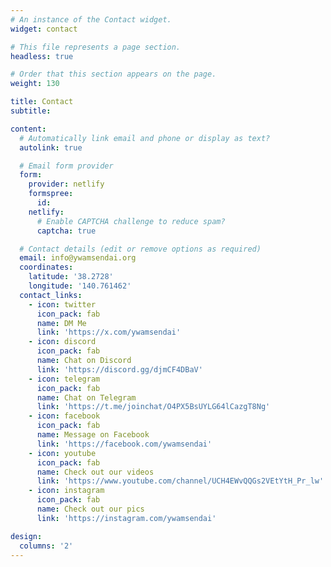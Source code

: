 ```yaml
---
# An instance of the Contact widget.
widget: contact

# This file represents a page section.
headless: true

# Order that this section appears on the page.
weight: 130

title: Contact
subtitle:

content:
  # Automatically link email and phone or display as text?
  autolink: true

  # Email form provider
  form:
    provider: netlify
    formspree:
      id:
    netlify:
      # Enable CAPTCHA challenge to reduce spam?
      captcha: true

  # Contact details (edit or remove options as required)
  email: info@ywamsendai.org
  coordinates:
    latitude: '38.2728'
    longitude: '140.761462'
  contact_links:
    - icon: twitter
      icon_pack: fab
      name: DM Me
      link: 'https://x.com/ywamsendai'
    - icon: discord
      icon_pack: fab
      name: Chat on Discord
      link: 'https://discord.gg/djmCF4DBaV'
    - icon: telegram
      icon_pack: fab
      name: Chat on Telegram
      link: 'https://t.me/joinchat/O4PX5BsUYLG64lCazgT8Ng'
    - icon: facebook
      icon_pack: fab
      name: Message on Facebook
      link: 'https://facebook.com/ywamsendai'
    - icon: youtube
      icon_pack: fab
      name: Check out our videos
      link: 'https://www.youtube.com/channel/UCH4EWvQQGs2VEtYtH_Pr_lw'
    - icon: instagram
      icon_pack: fab
      name: Check out our pics
      link: 'https://instagram.com/ywamsendai'

design:
  columns: '2'
---
```

